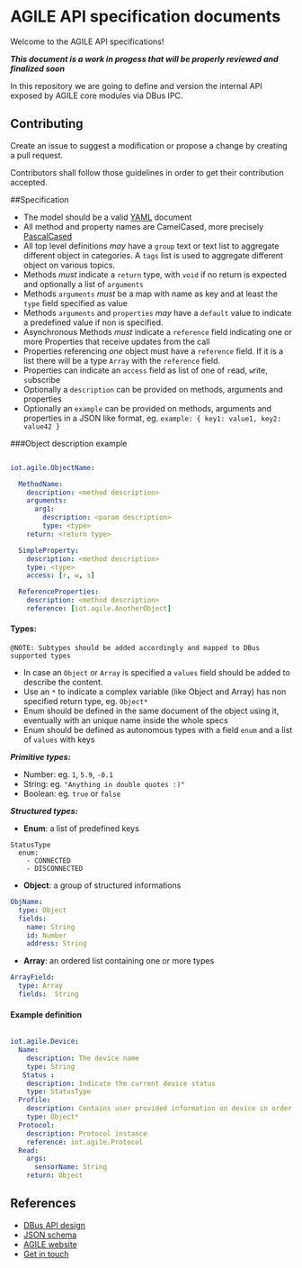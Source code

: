 # AGILE API specification documents

Welcome to the AGILE API specifications!

***This document is a work in progess that will be properly reviewed and finalized soon***

In this repository we are going to define and version the internal API exposed by AGILE core modules via DBus IPC.

## Contributing

Create an issue to suggest a modification or propose a change by creating a pull request.

Contributors shall follow those guidelines in order to get their contribution accepted.

##Specification

- The model should be a valid [YAML](http://yaml.org/) document
- All method and property names are CamelCased, more precisely [PascalCased](https://en.wikipedia.org/wiki/CamelCase)
- All top level definitions *may* have a `group` text or text list to aggregate different object in categories. A `tags` list is used to aggregate different object on various topics.
- Methods *must* indicate a `return` type, with `void` if no return is expected and optionally a list of `arguments`
- Methods `arguments` *must* be a map with name as key and at least the `type` field specified as value
- Methods `arguments` and `properties` *may* have a `default` value to indicate a predefined value if non is specified.
- Asynchronous Methods *must* indicate a `reference` field indicating one or more Properties that receive updates from the call
- Properties referencing *one* object must have a `reference` field. If it is a list there will be a type `Array` with the `reference` field.
- Properties can indicate an `access` field as list of one of  `r`ead, `w`rite, `s`ubscribe
- Optionally a `description` can be provided on methods, arguments and properties
- Optionally an `example` can be provided on methods, arguments and properties in a JSON like format, eg. `example: { key1: value1, key2: value42 }`

###Object description example

```yaml

iot.agile.ObjectName:

  MethodName:
    description: <method description>
    arguments:
      arg1:
        description: <param description>
        type: <type>
    return: <return type>

  SimpleProperty:
    description: <method description>
    type: <type>
    access: [r, w, s]

  ReferenceProperties:
    description: <method description>
    reference: [iot.agile.AnotherObject]

```

#### Types:

`@NOTE: Subtypes should be added accordingly and mapped to DBus supported types`

- In case an `Object` or `Array` is specified a `values` field should be added to describe the content.
- Use an `*` to indicate a complex variable (like Object and Array) has non specified return type, eg. `Object*`
- Enum should be defined in the same document of the object using it, eventually with an unique name inside the whole specs
- Enum should be defined as autonomous types with a field `enum` and a list of `values` with keys


***Primitive types:***

- Number: eg. `1`, `5.9`, `-0.1`
- String: eg. `"Anything in double quotes :)"`
- Boolean: eg. `true` or `false`

***Structured types:***

- **Enum**: a list of predefined keys

```
StatusType
  enum:
    - CONNECTED
    - DISCONNECTED
```

- **Object**: a group of structured informations

```yaml
ObjName:
  type: Object
  fields:
    name: String
    id: Number
    address: String
```

- **Array**: an ordered list containing one or more types

```yaml
ArrayField:
  type: Array
  fields:  String
```

#### Example definition

```yaml

iot.agile.Device:
  Name:
    description: The device name
    type: String
   Status :
    description: Indicate the current device status
    type: StatusType
  Profile:
    description: Contains user provided information on device in order to handle at Protocol level the specific implementation
    type: Object*
  Protocol:
    description: Protocol instance
    reference: iot.agile.Protocol
  Read:
    args:
      sensorName: String
    return: Object

```

## References

- [DBus API design](https://dbus.freedesktop.org/doc/dbus-api-design.html)
- [JSON schema](http://spacetelescope.github.io/understanding-json-schema/)
- [AGILE website](http://agile-iot.eu/)
- [Get in touch](https://twitter.com/agile_iot)
